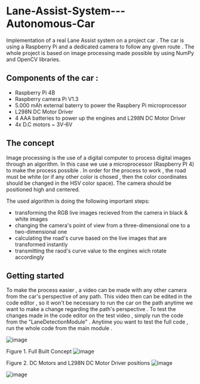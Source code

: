 # Lane-Assist-System---Autonomous-Car
Implementation of a real Lane Assist system on a project car . The car is using a Raspberry Pi and a dedicated camera to follow any given route . The whole project is based on image processing made possible by using NumPy and OpenCV libraries. 

## Components of the car : 
- Raspberry Pi 4B
- Raspberry camera Pi V1.3
- 5.000 mAh external baterry to power the Raspbery Pi microprocessor 
- L298N DC Motor Driver 
- 4 AAA batteries to power up the engines and L298N DC Motor Driver
- 4x D.C motors ~ 3V-6V 


## The concept 
Image processing is the use of a digital computer to process digital images through an algorithm. In this case we use a microprocessor (Raspberry PI 4) to make the process possible . In order for the process to work , the road must be white (or if any other color is chosed , then the color coordinates should be changed in the HSV color space). The camera should be positioned high and centered. 

The used algorithm is doing the following important steps:

- transforming the RGB live images recieved from the camera in black & white images
- changing the camera's point of view from a three-dimensional one to a two-dimensional one 
- calculating the road's curve based on the live images that are transformed instantly
- transmitting the raod's curve value to the engines wich rotate accordingly 



## Getting started
To make the process easier , a video can be made with any other camera from the car's perspective of any path. This video then can be edited in the code editor , so it won't be necessary to run the car on the path anytime we want to make a change regarding the path's perspective . To test the changes made in the code editor on the test video , simply run the code from the "LaneDetectionModule" . 
Anytime you want to test the full code , run the whole code from the main module .

![image](https://user-images.githubusercontent.com/111795066/190509310-b1800fb2-d640-4fc4-b18c-b3449944d75c.png)

Figure 1. Full Built Concept
![image](https://github.com/AndreiStefan1/Self-driving-car---Autonomous-Car---Lane-Keeping-Assist/assets/111795066/1cba76df-e2d9-487a-a1d3-5507f3828f12)

Figure 2. DC Motors and L298N DC Motor Driver positions
![image](https://github.com/AndreiStefan1/Self-driving-car---Autonomous-Car---Lane-Keeping-Assist/assets/111795066/7d0b1ba5-a9c0-40d9-b0fc-5177a9607e0a)

![image](https://github.com/AndreiStefan1/Self-driving-car---Autonomous-Car---Lane-Keeping-Assist/assets/111795066/80d6e118-61c8-4ced-8924-e2ed3c7638c5)

